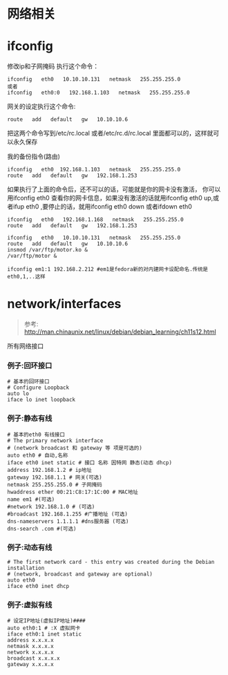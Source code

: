 # 网络相关

# ifconfig

修改ip和子网掩码   执行这个命令：

```
ifconfig   eth0   10.10.10.131   netmask   255.255.255.0
或者
ifconfig   eth0:0   192.168.1.103   netmask   255.255.255.0
```

网关的设定执行这个命令:
```
route   add   default   gw   10.10.10.6
```

把这两个命令写到/etc/rc.local   或者/etc/rc.d/rc.local   里面都可以的，这样就可以永久保存


我的备份指令(路由)

	ifconfig   eth0  192.168.1.103   netmask   255.255.255.0
 	route   add   default   gw   192.168.1.253

如果执行了上面的命令后，还不可以的话，可能就是你的网卡没有激活， 
你可以用ifconfig   eth0   查看你的网卡信息，如果没有激活的话就用ifconfig   eth0   up,或者ifup   eth0   ,要停止的话，就用ifconfig   eth0   down   或者ifdown   eth0

 
	ifconfig   eth0   192.168.1.168   netmask   255.255.255.0
	route   add   default   gw   192.168.1.253

	ifconfig   eth0   10.10.10.131   netmask   255.255.255.0
	route   add   default   gw   10.10.10.6
	insmod /var/ftp/motor.ko &
	/var/ftp/motor &

	ifconfig em1:1 192.168.2.212 #em1是fedora新的对内建网卡设配命名.传统是eth0,1,..这样

# network/interfaces

> 参考: http://man.chinaunix.net/linux/debian/debian_learning/ch11s12.html

所有网络接口

### 例子:回环接口

```
# 基本的回环接口
# Configure Loopback 
auto lo
iface lo inet loopback
```

### 例子:静态有线
```
# 基本的eth0 有线接口
# The primary network interface
# (network broadcast 和 gateway 等 项是可选的)
auto eth0 # 自动,名称
iface eth0 inet static # 接口 名称 因特网 静态(动态 dhcp)
address 192.168.1.2 # ip地址
gateway 192.168.1.1 # 网关(可选)
netmask 255.255.255.0 # 子网掩码
hwaddress ether 00:21:C8:17:1C:00 # MAC地址
name em1 #(可选)
#network 192.168.1.0 # (可选)
#broadcast 192.168.1.255 #广播地址 (可选)
dns-nameservers 1.1.1.1 #dns服务器 (可选)
dns-search .com #(可选)
```
### 例子:动态有线
```
# The first network card - this entry was created during the Debian installation
# (network, broadcast and gateway are optional)
auto eth0
iface eth0 inet dhcp
```
### 例子:虚拟有线
```
# 设定IP地址(虚拟IP地址)####
auto eth0:1 # :X 虚拟网卡
iface eth0:1 inet static
address x.x.x.x
netmask x.x.x.x
network x.x.x.x
broadcast x.x.x.x
gateway x.x.x.x
```